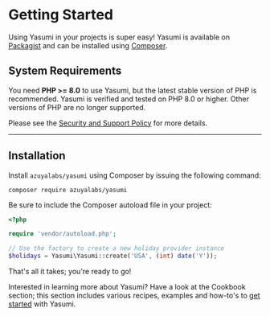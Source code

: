 # Getting Started

Using Yasumi in your projects is super easy! Yasumi is available
on [Packagist](https://packagist.org/packages/azuyalabs/yasumi "Yasumi on Packagist") and can be
installed using [Composer](https://getcomposer.org/ "Composer").

## System Requirements

You need **PHP >= 8.0** to use Yasumi, but the latest stable version of PHP is recommended. Yasumi is
verified and tested on PHP 8.0 or higher. Other versions of PHP are no longer supported.

Please see the [Security and Support Policy](security.md) for more details.

---

## Installation

Install `azuyalabs/yasumi` using Composer by issuing the following command:

``` shell
composer require azuyalabs/yasumi
```

Be sure to include the Composer autoload file in your project:

```php
<?php

require 'vendor/autoload.php';

// Use the factory to create a new holiday provider instance
$holidays = Yasumi\Yasumi::create('USA', (int) date('Y'));
```

That's all it takes; you're ready to go!

Interested in learning more about Yasumi? Have a look at the Cookbook section; this section includes various recipes,
examples and how-to's to [get started](recipes/basic.md) with Yasumi.
